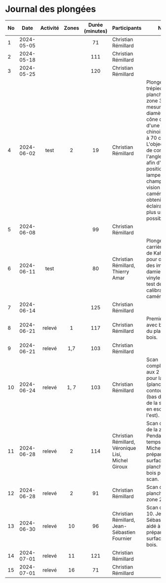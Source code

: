 # Journal des plongées

| No  | Date       | Activité | Zones | Durée (minutes) | Participants                                                 | Notes                                                                                                                                                                                                                                                                                                                         |
| --- | ---------- | :------: | :---: | :-------------: | ------------------------------------------------------------ | ----------------------------------------------------------------------------------------------------------------------------------------------------------------------------------------------------------------------------------------------------------------------------------------------------------------------------- |
| 1   | 2024-05-05 |          |       |       71        | Christian Rémillard                                          |                                                                                                                                                                                                                                                                                                                               |
| 2   | 2024-05-18 |          |       |       111       | Christian Rémillard                                          |                                                                                                                                                                                                                                                                                                                               |
| 3   | 2024-05-25 |          |       |       120       | Christian Rémillard                                          |                                                                                                                                                                                                                                                                                                                               |
| 4   | 2024-06-02 |   test   |   2   |       19        | Christian Rémillard                                          | Plongée avec trépied sur le plancher de la zone 3 pour mesurer le diamètre du cône de lumière d'une lampe chinoise située à 70 cm du sol.<br />L'objectif était de connaître l'angle du cône afin d'ajuster la position des lampes dans le champs de vision de la caméra pour obtenir un éclairage le plus uniforme possible. |
| 5   | 2024-06-08 |          |       |       99        | Christian Rémillard                                          |                                                                                                                                                                                                                                                                                                                               |
| 6   | 2024-06-11 |   test   |       |       80        | Christian Rémillard,<br />Thierry Amar                       | Plongée à la carrière Bédard de Kahnawake pour obtenir des images du damier de vinyle pour le test de calibration de la caméra.                                                                                                                                                                                               |
| 7   | 2024-06-14 |          |       |       125       | Christian Rémillard                                          |                                                                                                                                                                                                                                                                                                                               |
| 8   | 2024-06-21 |  relevé  |   1   |       117       | Christian Rémillard                                          | Premier scan avec brossage du plancher de bois.                                                                                                                                                                                                                                                                               |
| 9   | 2024-06-21 |  relevé  |  1,7  |       103       | Christian Rémillard                                          |                                                                                                                                                                                                                                                                                                                               |
| 10  | 2024-06-24 |  relevé  | 1, 7  |       103       | Christian Rémillard                                          | Scan complémentaire aux 2 autres pour la zone 1 (planchers et contours) et 7 (bas du mur et de la structure en escaliers à l'est).                                                                                                                                                                                            |
| 11  | 2024-06-28 |  relevé  |   2   |       114       | Christian Rémillard,<br />Véronique Lisi,<br />Michel Giroux | Scan du pilier de la zone 2. Pendant ce temps, Véro et Michel ont préparés la surface du plancher de bois pour le scan.                                                                                                                                                                                                       |
| 12  | 2024-06-28 |  relevé  |   2   |       91        | Christian Rémillard                                          | Scan du plancher de la zone 2.                                                                                                                                                                                                                                                                                                |
| 13  | 2024-06-30 |  relevé  |  10   |       96        | Christian Rémillard,<br />Jean-Sébastien Fournier            | Scan de la zone 10. Jean-Sébastien a aidé à la préparation des surfaces de bois.                                                                                                                                                                                                                                              |
| 14  | 2024-07-01 |  relevé  |  11   |       121       | Christian Rémillard                                          |                                                                                                                                                                                                                                                                                                                               |
| 15  | 2024-07-01 |  relevé  |  16   |       71        | Christian Rémillard                                          |                                                                                                                                                                                                                                                                                                                               |
